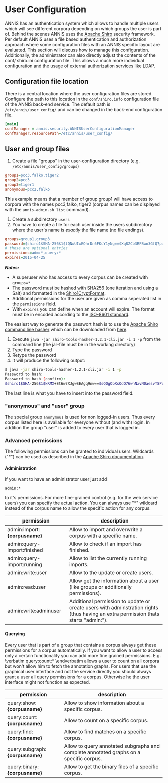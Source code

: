 # User Configuration

ANNIS has an authentication system which allows to handle multiple users
which will see different corpora depending on which groups the user is part
of. Behind the scenes ANNIS uses the [Apache Shiro](http://shiro.apache.org/
) security framework. Per default ANNIS uses a file based authentication and
authorization approach where some configuration files with an ANNIS specific
layout are evaluated. This section will discuss how to manage this configuration.
Additionally, the administrator can also directly adjust the contents of the conf/
shiro.ini configuration file. This allows a much more individual configuration
and the usage of external authorization services like LDAP.

## Configuration file location


There is a central location where the user configuration files are stored.
Configure the path to this location in the `conf/shiro.info` configuration file of
the ANNIS back-end service. The default path is `/etc/annis/user_config/` and
can be changed in the back-end configuration file.

~~~ini
[main]
confManager = annis.security.ANNISUserConfigurationManager
confManager.resourcePath=/etc/annis/user_config/
~~~

## User and group files

1. Create a file "groups" in the user-configuration directory (e.g. `/etc/annis/user_config/groups`)
~~~ini
group1=pcc3,falko,tiger2
group2=pcc3
group3=tiger1
anonymous=pcc2,falko
~~~
This example means that a member of group group1 will have access to
corpora with the names pcc3,falko, tiger2 (corpus names can be displayed
with the `annis-admin.sh list` command).
1. Create a subdirectory `users`
2. You have to create a file for each user inside the users subdirectory where
the user's name is *exactly* the file name (no file endings).
~~~ini
groups=group1,group3
password=$shiro1$SHA-256$1$tQNwUIxEQhrDn6FKcY1yNg==$Xq8ZCb3RFBwn3GfQ7pav3G3vHg4TKRGD1ItpfdW+JvI=
# these are optional entries
permissions=adm:*,query:*
expires=2015-04-25
~~~
***Notes:***
  - A superuser who has access to every corpus can be created with `groups=*`
  - The password must be hashed with SHA256 (one iteration and using a Salt) and formatted in the [Shiro1CryptFormat](http://shiro.apache.org/static/1.3.2/apidocs/org/apache/shiro/crypto/hash/format/Shiro1CryptFormat.html).
  - Additional permissions for the user are given as comma seperated list in the `permissions` field.
  - With `expires` you can define when an account will expire. The format must be in encoded according to the [ISO-8601 standard](http://en.wikipedia.org/wiki/ISO_8601).

The easiest way to generate the passwort hash is to use the
[Apache Shiro command line hasher](http://shiro.apache.org/command-line-hasher.html) which can be downloaded from 
[here](http://shiro.apache.org/download.html#Download-1.2.1.BinaryDistribution).

  1. Execute `java -jar shiro-tools-hasher-1.2.1-cli.jar -i 1 -p` from the
command line (the jar-file must be in the working directory)
  2. Type the password
  3. Retype the password
  4. It will produce the following output:
~~~bash
$ java -jar shiro-tools-hasher-1.2.1-cli.jar -i 1 -p
Password to hash: 
Password to hash (confirm): 
$shiro1$SHA-256$1$kRMX+Et6w7XJgwSEAgq9nw==$sQOgObXsQdO76wnNxvN0aesvTSPoBsd/2bjxasydB+I=
~~~
The last line is what you have to insert into the password field.

### "anonymous" and "user" group

The special group `anonymous` is used for non logged-in users. Thus every corpus listed here is available for everyone without (and with) login. In addition the group "user" is added to
every user that is logged in.

### Advanced permissions

The following permissions can be granted to individual users. Wildcards ("*") can be used
as described in the [Apache Shiro documentation](https://shiro.apache.org/permissions.html).

#### Administration

If you want to have an administrator user just add
~~~
admin:*
~~~
to it's permissions. For more fine-grained control (e.g. for the web service users) you can specify the actual action. You can always use "*" wildcard instead of the corpus name to allow the specific action for any corpus.

| permission                    | description                                                                                                                        |
| ----------------------------- | ---------------------------------------------------------------------------------------------------------------------------------- |
| admin:import:**{corpusname}** | Allow to import and overwrite a corpus with a specific name.                                                                       |
| admin:query-import:finished   | Allow to check if an import has finished.                                                                                          |
| admin:query-import:running    | Allow to list the currently running imports.                                                                                       |
| admin:write:user              | Allow to the update or create users.                                                                                               |
| admin:read:user               | Allow get the information about a user (like groups or additionally permissions).                                                  |
| admin:write:adminuser         | Additional permission to update or create users with adminstration rights (thus having an extra permission thats starts "admin:"). |


#### Querying ####

Every user that is part of a group that contains a corpus always get these permissions for a corpus automatically. If you want to allow a user to access only a certain functionality 
you can add more fine grained permissions. E.g.
\verbatim
query:count:*
\endverbatim
allows a user to count on all corpora but won't allow him to fetch the annotation graphs. For users that use the graphical user interface and not the service directly you should always grant a user all query permissions for a corpus. Otherwise he the user interface might not function as expected.

| permission                      | description                                                                            |
| ------------------------------- | -------------------------------------------------------------------------------------- |
| query:show:**{corpusname}**     | Allow to show information about a specific corpus.                                     |
| query:count:**{corpusname}**    | Allow to count on a specific corpus.                                                   |
| query:find:**{corpusname}**     | Allow to find matches on a specific corpus.                                            |
| query:subgraph:**{corpusname}** | Allow to query annotated subgraphs and complete annotated graphs on a specific corpus. |
| query:binary:**{corpusname}**   | Allow to get the  binary files of a specific corpus.                                   |
